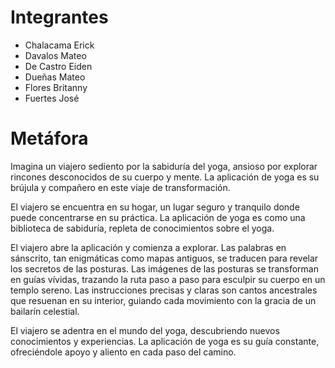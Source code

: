 # Integrantes

- Chalacama Erick
- Davalos Mateo
- De Castro Eiden
- Dueñas Mateo
- Flores Britanny
- Fuertes José

# Metáfora


Imagina un viajero sediento por la sabiduría del yoga, ansioso por explorar rincones desconocidos de su cuerpo y mente. La aplicación de yoga es su brújula y compañero en este viaje de transformación.

El viajero se encuentra en su hogar, un lugar seguro y tranquilo donde puede concentrarse en su práctica. La aplicación de yoga es como una biblioteca de sabiduría, repleta de conocimientos sobre el yoga.

El viajero abre la aplicación y comienza a explorar. Las palabras en sánscrito, tan enigmáticas como mapas antiguos, se traducen para revelar los secretos de las posturas. Las imágenes de las posturas se transforman en guías vívidas, trazando la ruta paso a paso para esculpir su cuerpo en un templo sereno. Las instrucciones precisas y claras son cantos ancestrales que resuenan en su interior, guiando cada movimiento con la gracia de un bailarín celestial.

El viajero se adentra en el mundo del yoga, descubriendo nuevos conocimientos y experiencias. La aplicación de yoga es su guía constante, ofreciéndole apoyo y aliento en cada paso del camino.
